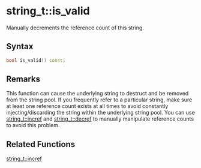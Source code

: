 
# string_t::is_valid

Manually decrements the reference count of this string.

## Syntax

```cpp
bool is_valid() const;
```

## Remarks

This function can cause the underlying string to destruct and be removed from the string pool. If you frequently refer to a particular string, make sure at least one reference count exists at all times to avoid constantly injecting/discarding the string within the underlying string pool. You can use [string_t::incref](https://github.com/RandyGaul/cute_framework/blob/master/docs/string/strpool/incref.md) and [string_t::decref](https://github.com/RandyGaul/cute_framework/blob/master/docs/string/strpool/decref.md) to manually manipulate reference counts to avoid this problem.

## Related Functions

[string_t::incref](https://github.com/RandyGaul/cute_framework/blob/master/docs/string/string/incref.md)  
